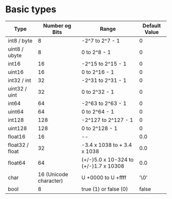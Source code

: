 # Basic types



| Type            | Number og Bits         | Range                                 | Default Value |
| --------------- | ---------------------- | ------------------------------------- | ------------- |
| int8 / byte     | 8                      | -2^7 to 2^7 - 1                       | 0             |
| uint8 / ubyte   | 8                      | 0 to 2^8 - 1                          | 0             |
| int16           | 16                     | -2^15 to 2^15 - 1                     | 0             |
| uint16          | 16                     | 0 to 2^16 - 1                         | 0             |
| int32 / int     | 32                     | -2^31 to 2^31 - 1                     | 0             |
| uint32 / uint   | 32                     | 0 to 2^32 - 1                         | 0             |
| int64           | 64                     | -2^63 to 2^63 - 1                     | 0             |
| uint64          | 64                     | 0 to 2^64 - 1                         | 0             |
| int128          | 128                    | -2^127 to 2^127 - 1                   | 0             |
| uint128         | 128                    | 0 to 2^128 - 1                        | 0             |
| float16         | 16                     | --                                    | 0.0           |
| float32 / float | 32                     | -3.4 x 1038 to + 3.4 x 1038           | 0.0           |
| float64         | 64                     | (+/-)5.0 x 10-324 to (+/-)1.7 x 10308 | 0.0           |
| char            | 16 (Unicode character) | U +0000 to U +ffff                    | '\0'          |
| bool            | 8                      | true (1) or false (0)                 | false         |
